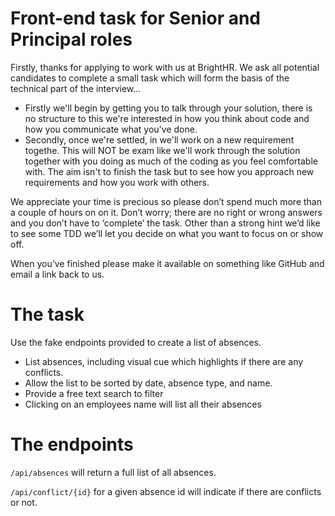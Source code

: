 # Front-end task for Senior and Principal roles

Firstly, thanks for applying to work with us at BrightHR. We ask all potential candidates to complete a small task which will form the basis of the technical part of the interview...

* Firstly we'll begin by getting you to talk through your solution, there is no structure to this we're interested in how you think about code and how you communicate what you've done.
* Secondly, once we're settled, in we'll work on a new requirement togethe. This will NOT be exam like we'll work through the solution together with you doing as much of the coding as you feel comfortable with. The aim isn't to finish the task but to see how you approach new requirements and how you work with others.

We appreciate your time is precious so please don’t spend much more than a couple of hours on on it. Don’t worry; there are no right or wrong answers and you don’t have to ‘complete’ the task. Other than a strong hint we’d like to see some TDD we’ll let you decide on what you want to focus on or show off.

When you’ve finished please make it available on something like GitHub and email a link back to us.

# The task

Use the fake endpoints provided to create a list of absences.

* List absences, including visual cue which highlights if there are any conflicts.
* Allow the list to be sorted by date, absence type, and name.
* Provide a free text search to filter
* Clicking on an employees name will list all their absences

# The endpoints

`/api/absences` will return a full list of all absences.

`/api/conflict/{id}` for a given absence id will indicate if there are conflicts or not.

